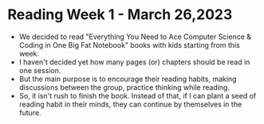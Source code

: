 # Reading Week 1 - March 26,2023
- We decided to read "Everything You Need to Ace Computer Science & Coding in One Big Fat Notebook" books with kids starting from this week.
- I haven't decided yet how many pages (or) chapters should be read in one session.
- But the main purpose is to encourage their reading habits, making discussions between the group, practice thinking while reading.
- So, it isn't rush to finish the book. Instead of that, if I can plant a seed of reading habit in their minds, they can continue by themselves in the future.